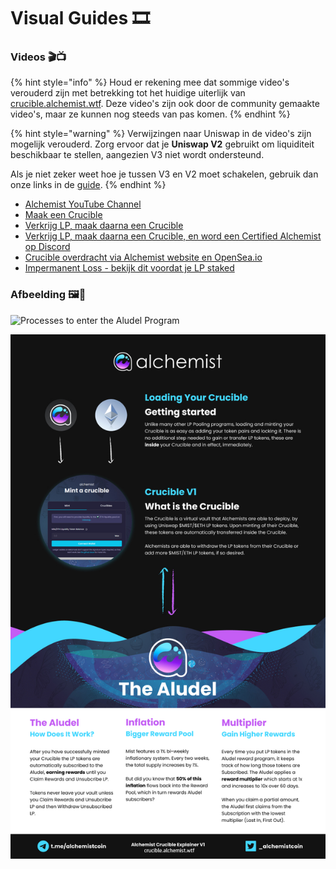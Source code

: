 # Visual Guides 🎞

### **Videos 🎬📺**

{% hint style="info" %}
Houd er rekening mee dat sommige video's verouderd zijn met betrekking tot het huidige uiterlijk van [crucible.alchemist.wtf](https://crucible.alchemist.wtf/). Deze video's zijn ook door de community gemaakte video's, maar ze kunnen nog steeds van pas komen.
{% endhint %}

{% hint style="warning" %}
Verwijzingen naar Uniswap in de video's zijn mogelijk verouderd. Zorg ervoor dat je **Uniswap V2** gebruikt om liquiditeit beschikbaar te stellen, aangezien V3 niet wordt ondersteund. 

Als je niet zeker weet hoe je tussen V3 en V2 moet schakelen, gebruik dan onze links in de [guide](../alchemist-token/acquiring-and-subscribing.md).
{% endhint %}

* [Alchemist YouTube Channel](https://www.youtube.com/channel/UCIs4LugynLei2TN__lJh-6Q)
* [Maak een Crucible](https://www.youtube.com/watch?v=Rl9Rf-3Sp-8)
* [Verkrijg LP, maak daarna een Crucible](https://www.youtube.com/watch?v=Ga1qcQ6x3as)
* [Verkrijg LP, maak daarna een Crucible, en word een Certified Alchemist op Discord](https://www.youtube.com/watch?v=k7MO1QpqCds)
* [Crucible overdracht via Alchemist website en OpenSea.io](https://www.youtube.com/watch?v=i2MCYimelBM)
* [Impermanent Loss - bekijk dit voordat je LP staked](https://www.youtube.com/watch?v=8XJ1MSTEuU0)

### **Afbeelding 🖼🎨**

![Processes to enter the Aludel Program](https://i.imgur.com/7sK0Jr2.png)

![The idea behind the Audel](../.gitbook/assets/visual-guide-2-after.jpg)



